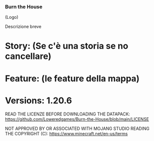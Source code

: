 ### Burn the House

(Logo)

Descrizione breve

# Story: (Se c'è una storia se no cancellare)

# Feature: (le feature della mappa)

# Versions: 1.20.6

READ THE LICENZE BEFORE DOWNLOADING THE DATAPACK:
https://github.com/Loweredgames/Burn-the-House/blob/main/LICENSE

NOT APPROVED BY OR ASSOCIATED WITH MOJANG STUDIO READING THE COPYRIGHT (C): 
https://www.minecraft.net/en-us/terms
